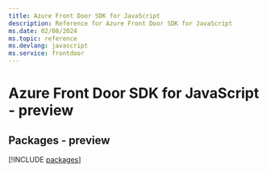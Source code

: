 ```yaml
---
title: Azure Front Door SDK for JavaScript
description: Reference for Azure Front Door SDK for JavaScript
ms.date: 02/08/2024
ms.topic: reference
ms.devlang: javascript
ms.service: frontdoor
---
```

# Azure Front Door SDK for JavaScript - preview
## Packages - preview
[!INCLUDE [packages](front-door-index.md)]
